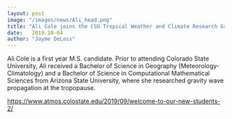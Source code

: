 ```yaml
---
layout: post
image: "/images/news/Ali_head.png"
title: "Ali Cole joins the CSU Tropical Weather and Climate Research Group"
date:   2019-10-04
author: "Jayme DeLoss"
---
```


Ali Cole is a first year M.S. candidate. Prior to attending Colorado State University, Ali received a Bachelor of Science in Geography (Meteorology-Climatology) and a Bachelor of Science in Computational Mathematical Sciences from Arizona State University, where she researched gravity wave propagation at the tropopause. 


<https://www.atmos.colostate.edu/2019/09/welcome-to-our-new-students-2/>
